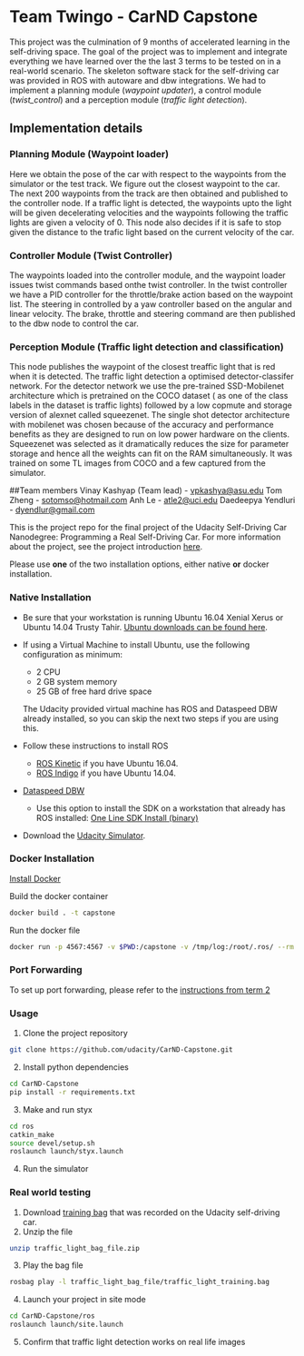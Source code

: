 # Team Twingo - CarND Capstone
This project was the culmination of 9 months of accelerated learning in the self-driving space. The goal of the project was to implement and integrate everything we have learned over the the last 3 terms to be tested on in a real-world scenario. The skeleton software stack for the self-driving car was provided in ROS with autoware and dbw integrations. We had to implement a planning module (*waypoint updater*), a control module (*twist_control*) and a perception module (*traffic light detection*).

## Implementation details
### Planning Module (Waypoint loader)
Here we obtain the pose of the car with respect to the waypoints from the simulator or the test track. We figure out the closest waypoint to the car. The next 200 waypoints from the track are then obtained and published to the controller node. If a traffic light is detected, the waypoints upto the light will be given decelerating velocities and the waypoints following the traffic lights are given a velocity of 0. This node also decides if it is safe to stop given the distance to the trafic light based on the current velocity of the car.

### Controller Module (Twist Controller)
The waypoints loaded into the controller module, and the waypoint loader issues twist commands based onthe twist controller. In the twist controller we have a PID controller for the throttle/brake action based on the waypoint list. The steering in controlled by a yaw controller based on the angular and linear velocity. The brake, throttle and steering command are then published to the dbw node to control the car.

### Perception Module (Traffic light detection and classification)
This node publishes the waypoint of the closest treaffic light that is red when it is detected. The traffic light detection a optimised detector-classifer network. For the detector network we use the pre-trained SSD-Mobilenet architecture which is pretrained on the COCO dataset ( as one of the class labels in the dataset is traffic lights) followed by a low copmute and storage version of alexnet called squeezenet. The single shot detector architecture with mobilenet was chosen because of the accuracy and performance benefits as they are designed to run on low power hardware on the clients. Squeezenet was selected as it dramatically reduces the size for parameter storage and hence all the weights can fit on the RAM simultaneously. It was trained on some TL images from COCO and a few captured from the simulator.

##Team members
Vinay Kashyap (Team lead) - vpkashya@asu.edu
Tom Zheng - sotomso@hotmail.com
Anh Le - atle2@uci.edu
Daedeepya Yendluri - dyendlur@gmail.com

 
This is the project repo for the final project of the Udacity Self-Driving Car Nanodegree: Programming a Real Self-Driving Car. For more information about the project, see the project introduction [here](https://classroom.udacity.com/nanodegrees/nd013/parts/6047fe34-d93c-4f50-8336-b70ef10cb4b2/modules/e1a23b06-329a-4684-a717-ad476f0d8dff/lessons/462c933d-9f24-42d3-8bdc-a08a5fc866e4/concepts/5ab4b122-83e6-436d-850f-9f4d26627fd9).

Please use **one** of the two installation options, either native **or** docker installation.

### Native Installation

* Be sure that your workstation is running Ubuntu 16.04 Xenial Xerus or Ubuntu 14.04 Trusty Tahir. [Ubuntu downloads can be found here](https://www.ubuntu.com/download/desktop).
* If using a Virtual Machine to install Ubuntu, use the following configuration as minimum:
  * 2 CPU
  * 2 GB system memory
  * 25 GB of free hard drive space

  The Udacity provided virtual machine has ROS and Dataspeed DBW already installed, so you can skip the next two steps if you are using this.

* Follow these instructions to install ROS
  * [ROS Kinetic](http://wiki.ros.org/kinetic/Installation/Ubuntu) if you have Ubuntu 16.04.
  * [ROS Indigo](http://wiki.ros.org/indigo/Installation/Ubuntu) if you have Ubuntu 14.04.
* [Dataspeed DBW](https://bitbucket.org/DataspeedInc/dbw_mkz_ros)
  * Use this option to install the SDK on a workstation that already has ROS installed: [One Line SDK Install (binary)](https://bitbucket.org/DataspeedInc/dbw_mkz_ros/src/81e63fcc335d7b64139d7482017d6a97b405e250/ROS_SETUP.md?fileviewer=file-view-default)
* Download the [Udacity Simulator](https://github.com/udacity/CarND-Capstone/releases).

### Docker Installation
[Install Docker](https://docs.docker.com/engine/installation/)

Build the docker container
```bash
docker build . -t capstone
```

Run the docker file
```bash
docker run -p 4567:4567 -v $PWD:/capstone -v /tmp/log:/root/.ros/ --rm -it capstone
```

### Port Forwarding
To set up port forwarding, please refer to the [instructions from term 2](https://classroom.udacity.com/nanodegrees/nd013/parts/40f38239-66b6-46ec-ae68-03afd8a601c8/modules/0949fca6-b379-42af-a919-ee50aa304e6a/lessons/f758c44c-5e40-4e01-93b5-1a82aa4e044f/concepts/16cf4a78-4fc7-49e1-8621-3450ca938b77)

### Usage

1. Clone the project repository
```bash
git clone https://github.com/udacity/CarND-Capstone.git
```

2. Install python dependencies
```bash
cd CarND-Capstone
pip install -r requirements.txt
```
3. Make and run styx
```bash
cd ros
catkin_make
source devel/setup.sh
roslaunch launch/styx.launch
```
4. Run the simulator

### Real world testing
1. Download [training bag](https://s3-us-west-1.amazonaws.com/udacity-selfdrivingcar/traffic_light_bag_file.zip) that was recorded on the Udacity self-driving car.
2. Unzip the file
```bash
unzip traffic_light_bag_file.zip
```
3. Play the bag file
```bash
rosbag play -l traffic_light_bag_file/traffic_light_training.bag
```
4. Launch your project in site mode
```bash
cd CarND-Capstone/ros
roslaunch launch/site.launch
```
5. Confirm that traffic light detection works on real life images
